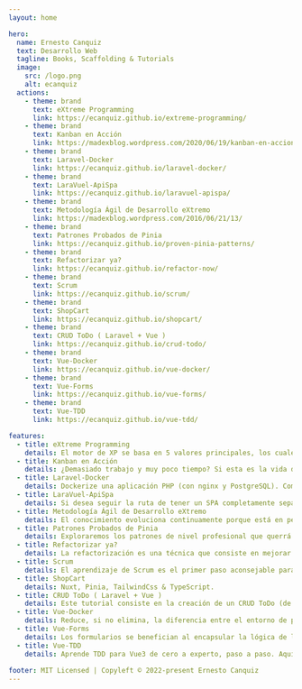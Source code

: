 ```yaml
---
layout: home

hero:
  name: Ernesto Canquiz
  text: Desarrollo Web
  tagline: Books, Scaffolding & Tutorials
  image:
    src: /logo.png
    alt: ecanquiz
  actions:
    - theme: brand
      text: eXtreme Programming
      link: https://ecanquiz.github.io/extreme-programming/
    - theme: brand
      text: Kanban en Acción
      link: https://madexblog.wordpress.com/2020/06/19/kanban-en-accion/
    - theme: brand
      text: Laravel-Docker
      link: https://ecanquiz.github.io/laravel-docker/
    - theme: brand
      text: LaraVuel-ApiSpa
      link: https://ecanquiz.github.io/laravuel-apispa/
    - theme: brand
      text: Metodología Ágil de Desarrollo eXtremo
      link: https://madexblog.wordpress.com/2016/06/21/13/
    - theme: brand
      text: Patrones Probados de Pinia
      link: https://ecanquiz.github.io/proven-pinia-patterns/
    - theme: brand
      text: Refactorizar ya?
      link: https://ecanquiz.github.io/refactor-now/
    - theme: brand
      text: Scrum
      link: https://ecanquiz.github.io/scrum/
    - theme: brand
      text: ShopCart
      link: https://ecanquiz.github.io/shopcart/
    - theme: brand
      text: CRUD ToDo ( Laravel + Vue )
      link: https://ecanquiz.github.io/crud-todo/ 
    - theme: brand
      text: Vue-Docker
      link: https://ecanquiz.github.io/vue-docker/   
    - theme: brand
      text: Vue-Forms
      link: https://ecanquiz.github.io/vue-forms/
    - theme: brand
      text: Vue-TDD
      link: https://ecanquiz.github.io/vue-tdd/ 

features:
  - title: eXtreme Programming
    details: El motor de XP se basa en 5 valores principales, los cuales aplicados de manera simultánea, impulsan la esencia colaborativa del equipo. También tiene un compendio de 12 Prácticas, que podrían ser nombradas como los 12 Hábitos.
  - title: Kanban en Acción
    details: ¿Demasiado trabajo y muy poco tiempo? Si esta es la vida diaria de su equipo, necesita kanban, un método de gestión de conocimiento eficiente diseñado para involucrar a todos los miembros del equipo en la mejora continua de su proceso.
  - title: Laravel-Docker
    details: Dockerize una aplicación PHP (con nginx y PostgreSQL). Comenzar un proyecto PHP rápidamente. Para mantenerlo "ajustado", solo instala las cosas que necesitas y sigue paso a paso adelante.
  - title: LaraVuel-ApiSpa
    details: Si desea seguir la ruta de tener un SPA completamente separado que consume una API de Laravel, estos documentos deberían proporcionar toda la referencia que necesitas para configurar las cosas y empezar con un andamiaje para tu proyecto.
  - title: Metodología Ágil de Desarrollo eXtremo
    details: El conocimiento evoluciona continuamente porque está en permanente movimiento y porque la mejora siempre es posible. Representa la base fundamental para organizar cualquier tipo de proyecto (inclusive un proyecto de vida), porque otorga visión y poder para la acción en un momento histórico y situacional.
  - title: Patrones Probados de Pinia
    details: Exploraremos los patrones de nivel profesional que querrá saber cuando utilice la biblioteca de administración de estado de Vue en producción. Veremos las mejores prácticas para usar Pinia en sus aplicaciones y las aplicaremos a escenarios comunes.
  - title: Refactorizar ya?
    details: La refactorización es una técnica que consiste en mejorar el código fuente de una aplicación, sin que dichas modificaciones, afecten el comportamiento externo del sistema. Strike One, Strike Two & Strike Out!
  - title: Scrum
    details: El aprendizaje de Scrum es el primer paso aconsejable para familiarizarse con la Gestión Ágil. Inicialmente se recomienda adoptarlo aplicando reglas definidas adoptando los Pilares, los Roles, los Artefactos y los Eventos originales.
  - title: ShopCart
    details: Nuxt, Pinia, TailwindCss & TypeScript.
  - title: CRUD ToDo ( Laravel + Vue )
    details: Este tutorial consiste en la creación de un CRUD ToDo (de tareas) con Laravel y Vue bajo una arquitectura orientada a microservicios.   
  - title: Vue-Docker
    details: Reduce, si no elimina, la diferencia entre el entorno de producción, desarrollo o pruebas. Entorno robusto bajo Node+Ngnix. Entorno ligero bajo Node. Pruebas durante el desarrollo.
  - title: Vue-Forms
    details: Los formularios se benefician al encapsular la lógica de los elementos en componentes. A medida que nuestra aplicación crece, por lo general nuestros formularios también, y tener un formulario construido sin componentes generalmente se convierte en una bomba de relogería.
  - title: Vue-TDD
    details: Aprende TDD para Vue3 de cero a experto, paso a paso. Aquí, explica la correspondiente configuración de Vitest (con Vite) para tus proyectos y la migración a Vitest en cuanto a los Mocks (simulaciones).
    
footer: MIT Licensed | Copyleft © 2022-present Ernesto Canquiz
---
```


